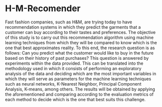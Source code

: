 # H-M-Recomender

Fast fashion companies, such as H\&M, are trying today to have recommendation systems in which they predict the garments that a customer can buy according to their tastes and preferences. The objective of this study is to carry out this recommendation algorithm using machine learning techniques  from which they will be compared to know which is the one that best approximates reality.  To this end, the research question  is as follows: Can you predict what the customer would like to buy in the future based on their history of past purchases? This question is answered by experiments within the data provided. This can be translated into the methodology used in which it consists of performing an exploratory analysis of the data and deciding which are the most important variables in which they will serve as parameters for the machine learning techniques such as neural networks, K-Nearest Neighbor, Principal Component Analysis, K-means, among others.  The results will be obtained by applying the aforementioned and comparing according to the evaluation metrics of each method to decide which is the one that best suits this challenge. 
